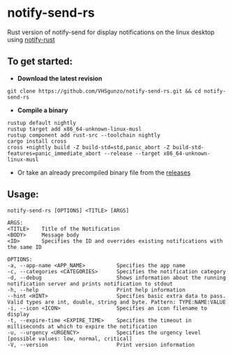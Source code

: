 # **notify-send-rs**

Rust version of notify-send for display notifications on the linux desktop using [notify-rust](https://docs.rs/notify-rust/)

## To get started:
* **Download the latest revision**
```
git clone https://github.com/VHSgunzo/notify-send-rs.git && cd notify-send-rs
```

* **Compile a binary**
```
rustup default nightly
rustup target add x86_64-unknown-linux-musl
rustup component add rust-src --toolchain nightly
cargo install cross
cross +nightly build -Z build-std=std,panic_abort -Z build-std-features=panic_immediate_abort --release --target x86_64-unknown-linux-musl
```
* Or take an already precompiled binary file from the [releases](https://github.com/VHSgunzo/notify-send-rs/releases)

## Usage:
```
notify-send-rs [OPTIONS] <TITLE> [ARGS]

ARGS:
<TITLE>    Title of the Notification
<BODY>     Message body
<ID>       Specifies the ID and overrides existing notifications with the same ID

OPTIONS:
-a, --app-name <APP_NAME>          Specifies the app name
-c, --categories <CATEGORIES>      Specifies the notification category
-d, --debug                        Shows information about the running notification server and prints notification to stdout
-h, --help                         Print help information
--hint <HINT>                      Specifies basic extra data to pass. Valid types are int, double, string and byte. Pattern: TYPE:NAME:VALUE
-i, --icon <ICON>                  Specifies an icon filename to display
-t, --expire-time <EXPIRE_TIME>    Specifies the timeout in milliseconds at which to expire the notification
-u, --urgency <URGENCY>            Specifies the urgency level [possible values: low, normal, critical]
-V, --version                      Print version information
```
